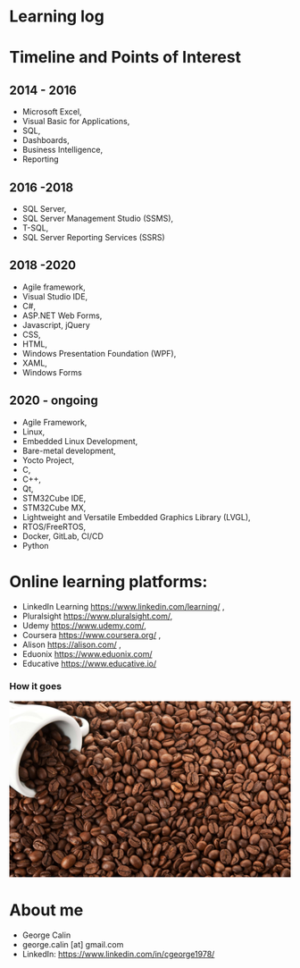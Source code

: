 # Learning log

# Timeline and Points of Interest
## 2014 - 2016 
* Microsoft Excel,
* Visual Basic for Applications,
* SQL,
* Dashboards,
* Business Intelligence,
* Reporting
## 2016 -2018  
* SQL Server,
* SQL Server Management Studio (SSMS),
* T-SQL,
* SQL Server Reporting Services (SSRS)
## 2018 -2020  
* Agile framework,
* Visual Studio IDE,
* C#,
* ASP.NET Web Forms,
* Javascript, jQuery
* CSS,
* HTML,
* Windows Presentation Foundation (WPF),
* XAML,
* Windows Forms
## 2020 - ongoing 
* Agile Framework,
* Linux,
* Embedded Linux Development,
* Bare-metal development,
* Yocto Project,
* C,
* C++,
* Qt,
* STM32Cube IDE,
* STM32Cube MX,
* Lightweight and Versatile Embedded Graphics Library (LVGL),
* RTOS/FreeRTOS,
* Docker, GitLab, CI/CD
* Python

# Online learning platforms:
* LinkedIn Learning https://www.linkedin.com/learning/ ,
* Pluralsight https://www.pluralsight.com/, 
* Udemy https://www.udemy.com/, 
* Coursera https://www.coursera.org/ ,
* Alison https://alison.com/ ,
* Eduonix https://www.eduonix.com/
* Educative https://www.educative.io/
### How it goes
![continuous learning](coffee.jpg)

# About me
* George Calin
* george.calin [at] gmail.com
* LinkedIn: https://www.linkedin.com/in/cgeorge1978/

